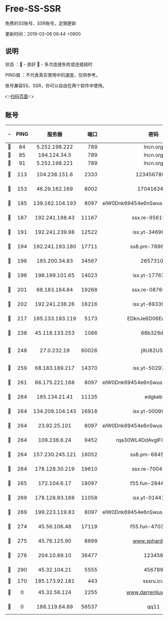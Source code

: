 # Free-SS-SSR

免费的SS账号、SSR账号，定期更新

更新时间：2019-03-06 06:44 +0800

## 说明

状态     ：🙂 - 良好 🙁 - 多次连接失败或连接超时

PING值   ：不代表真实使用中的速度，仅供参考。

账号兼容SS、SSR，你可以自由在两个软件中使用。

👉[扫码页面](https://liesauer.github.io/free-ss-ssr.github.io/)👈

## 账号

|-|PING|服务器|端口|密码|加密方式|区域|
|:----:|:----:|:-----:|-----:|:----:|:----:|:----:|
|🙂|84|5.252.198.222|789|lncn.org|rc4|JP|
|🙂|85|194.124.34.5|789|lncn.org|rc4|JP|
|🙂|91|5.252.198.221|789|lncn.org|rc4|JP|
|🙂|113|104.238.151.6|2333|12345678900|aes-256-cfb|JP|
|🙂|153|46.29.162.169|8002|1704163453|aes-256-cfb|RU|
|🙂|185|139.162.104.193|8097|eIW0Dnk69454e6nSwuspv9DmS201tQ0D|aes-256-cfb|JP|
|🙂|187|192.241.198.43|11167|ssx.re-95619566|aes-256-cfb|US|
|🙂|191|192.241.239.98|12522|isx.yt-34696326|aes-256-cfb|US|
|🙂|194|192.241.193.180|17711|ss8.pm-78965598|aes-256-cfb|US|
|🙂|196|185.200.34.83|34567|26573106|aes-256-cfb|US|
|🙂|196|198.199.101.65|14023|isx.yt-17763934|aes-256-cfb|US|
|🙂|201|68.183.164.84|19268|ssx.re-08766670|aes-256-cfb|US|
|🙂|202|192.241.236.26|16216|isx.yt-69339044|aes-256-cfb|US|
|🙂|217|185.133.193.119|5173|EDknJe6D06EoWDaw|aes-256-cfb|US|
|🙂|238|45.118.133.253|1086|68b329da|aes-256-cfb|SG|
|🙂|248|27.0.232.19|60026|j9U82U53|xchacha20-ietf-poly1305|HK|
|🙂|259|68.183.189.217|14370|isx.yt-50297901|aes-256-cfb|SG|
|🙂|261|66.175.221.168|8097|eIW0Dnk69454e6nSwuspv9DmS201tQ0D|aes-256-cfb|US|
|🙂|264|185.134.21.41|11135|edgkeb|aes-256-cfb|GB|
|🙂|264|134.209.104.143|16918|isx.yt-00099040|aes-256-cfb|SG|
|🙂|264|23.92.25.101|8097|eIW0Dnk69454e6nSwuspv9DmS201tQ0D|aes-256-cfb|US|
|🙂|264|109.238.6.24|9452|rqa30WL4DdAvgIFG6Fs3znzTa|aes-256-cfb|FR|
|🙂|264|157.230.245.121|18052|ss8.pm-68457462|aes-256-cfb|SG|
|🙂|264|178.128.30.219|19610|ssx.re-70045890|aes-256-cfb|SG|
|🙂|265|172.104.6.17|18097|f55.fun-28441819|aes-256-cfb|US|
|🙂|269|178.128.93.168|11058|isx.yt-01441117|aes-256-cfb|SG|
|🙂|269|199.223.119.83|8097|eIW0Dnk69454e6nSwuspv9DmS201tQ0D|aes-256-cfb|US|
|🙂|274|45.56.106.48|17119|f55.fun-47038034|aes-256-cfb|US|
|🙂|275|45.76.125.90|8899|www.sphard.com|aes-256-cfb|JP|
|🙂|276|204.10.89.10|36477|123456|aes-256-cfb|US|
|🙂|290|45.32.104.21|5555|456789|aes-256-cfb|SG|
|🙂|170|185.173.92.181|443|sssru.icu|rc4-md5|RU|
|🙁|0|45.32.58.124|2255|www.darrenliuwei.com|aes-256-cfb|JP|
|🙁|0|188.119.64.89|56537|qq11|aes-256-cfb|RU|
